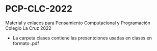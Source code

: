 # PCP-CLC-2022
Material y enlaces para Pensamiento Computacional y Programación Colegio La Cruz 2022

- La carpeta clases contiene las presentciones usadas en clases en formato .pdf
